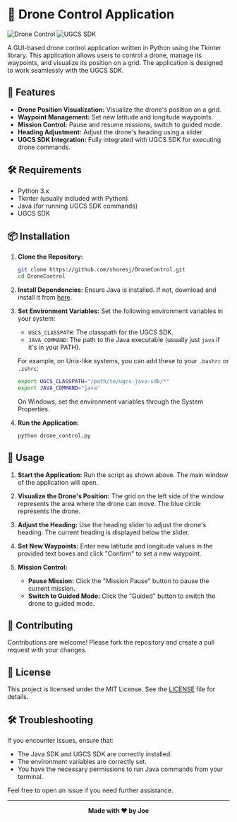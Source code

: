 # 🚁 Drone Control Application

![Drone Control](https://img.shields.io/badge/Drone-Control-blue)
![UGCS SDK](https://img.shields.io/badge/UGCS-SDK-important)

A GUI-based drone control application written in Python using the Tkinter library. This application allows users to control a drone, manage its waypoints, and visualize its position on a grid. The application is designed to work seamlessly with the UGCS SDK.

## 🌟 Features

- **Drone Position Visualization:** Visualize the drone's position on a grid.
- **Waypoint Management:** Set new latitude and longitude waypoints.
- **Mission Control:** Pause and resume missions, switch to guided mode.
- **Heading Adjustment:** Adjust the drone's heading using a slider.
- **UGCS SDK Integration:** Fully integrated with UGCS SDK for executing drone commands.

## 🛠️ Requirements

- Python 3.x
- Tkinter (usually included with Python)
- Java (for running UGCS SDK commands)
- UGCS SDK

## 📦 Installation

1. **Clone the Repository:**
    ```sh
    git clone https://github.com/shoresj/DroneControl.git
    cd DroneControl
    ```

2. **Install Dependencies:**
    Ensure Java is installed. If not, download and install it from [here](https://www.oracle.com/java/technologies/javase-downloads.html).

3. **Set Environment Variables:**
    Set the following environment variables in your system:
    - `UGCS_CLASSPATH`: The classpath for the UGCS SDK.
    - `JAVA_COMMAND`: The path to the Java executable (usually just `java` if it's in your PATH).

    For example, on Unix-like systems, you can add these to your `.bashrc` or `.zshrc`:
    ```sh
    export UGCS_CLASSPATH="/path/to/ugcs-java-sdk/*"
    export JAVA_COMMAND="java"
    ```

    On Windows, set the environment variables through the System Properties.

4. **Run the Application:**
    ```sh
    python drone_control.py
    ```

## 🚀 Usage

1. **Start the Application:**
    Run the script as shown above. The main window of the application will open.

2. **Visualize the Drone's Position:**
    The grid on the left side of the window represents the area where the drone can move. The blue circle represents the drone.

3. **Adjust the Heading:**
    Use the heading slider to adjust the drone's heading. The current heading is displayed below the slider.

4. **Set New Waypoints:**
    Enter new latitude and longitude values in the provided text boxes and click "Confirm" to set a new waypoint.

5. **Mission Control:**
    - **Pause Mission:** Click the "Mission Pause" button to pause the current mission.
    - **Switch to Guided Mode:** Click the "Guided" button to switch the drone to guided mode.

## 🤝 Contributing

Contributions are welcome! Please fork the repository and create a pull request with your changes.

## 📄 License

This project is licensed under the MIT License. See the [LICENSE](https://opensource.org/license/mit) file for details.

## 🛠️ Troubleshooting

If you encounter issues, ensure that:
- The Java SDK and UGCS SDK are correctly installed.
- The environment variables are correctly set.
- You have the necessary permissions to run Java commands from your terminal.

Feel free to open an issue if you need further assistance.

---

<p align="center">
    <b>Made with ❤️ by Joe</b>
</p>
